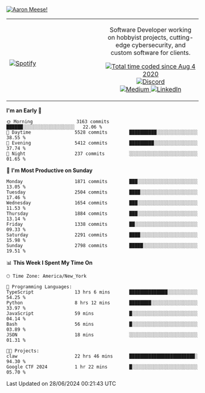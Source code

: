 [![Aaron Meese!](https://user-images.githubusercontent.com/17814535/88975338-a2aabf00-d27f-11ea-963f-8a19608716b4.png)](https://github.com/ajmeese7/readme-ascii "README ASCII")

<!-- Modified from project here: https://github.com/novatorem/novatorem -->
<table width="100%">
  <tr>
  <td width="50%">

&nbsp; <br> [![Spotify](https://ajmeese7.vercel.app/api/spotify)](https://open.spotify.com/user/ajmeese)

  </td>
  <td width="50%">
    <p align="center">
    Software Developer working on hobbyist projects, cutting-edge cybersecurity, and custom software for clients.
    </p>
    <p align="center">
      <a href="https://wakatime.com/@f726891d-3b02-46cd-9b60-e8c59f9e2b14">
        <img src="https://wakatime.com/badge/user/f726891d-3b02-46cd-9b60-e8c59f9e2b14.svg" alt="Total time coded since Aug 4 2020" title="WakaTime" />
      </a>
      <a href="http://link.aaronmeese.com/discord">
        <img src="https://img.shields.io/badge/discord-ajmeese7%234835-369?style=flat-square&logo=discord&logoColor=white&color=purple" alt="Discord" title="Discord">
      </a>
      <br />
      <a href="https://link.aaronmeese.com/medium">
        <img src="https://img.shields.io/badge/medium-ajmeese7-1DB954?style=flat-square&logo=medium&logoColor=white" alt="Medium" title="Medium">
      </a>
      <a href="https://link.aaronmeese.com/linkedin">
        <img src="https://img.shields.io/badge/linkedIn-aaronmeese-1DB954?style=flat-square&logo=linkedin&logoColor=white&color=blue" alt="LinkedIn" title="LinkedIn">
      </a>
    </p>
  </td>

</table>

[//]: <> (The `&nbsp;` is to have Aphelion take up more space)

<!--START_SECTION:waka-->
**I'm an Early 🐤** 

```text
🌞 Morning                3163 commits        ██████░░░░░░░░░░░░░░░░░░░   22.06 % 
🌆 Daytime                5528 commits        ██████████░░░░░░░░░░░░░░░   38.55 % 
🌃 Evening                5412 commits        █████████░░░░░░░░░░░░░░░░   37.74 % 
🌙 Night                  237 commits         ░░░░░░░░░░░░░░░░░░░░░░░░░   01.65 % 
```
📅 **I'm Most Productive on Sunday** 

```text
Monday                   1871 commits        ███░░░░░░░░░░░░░░░░░░░░░░   13.05 % 
Tuesday                  2504 commits        ████░░░░░░░░░░░░░░░░░░░░░   17.46 % 
Wednesday                1654 commits        ███░░░░░░░░░░░░░░░░░░░░░░   11.53 % 
Thursday                 1884 commits        ███░░░░░░░░░░░░░░░░░░░░░░   13.14 % 
Friday                   1338 commits        ██░░░░░░░░░░░░░░░░░░░░░░░   09.33 % 
Saturday                 2291 commits        ████░░░░░░░░░░░░░░░░░░░░░   15.98 % 
Sunday                   2798 commits        █████░░░░░░░░░░░░░░░░░░░░   19.51 % 
```


📊 **This Week I Spent My Time On** 

```text
🕑︎ Time Zone: America/New_York

💬 Programming Languages: 
TypeScript               13 hrs 6 mins       ██████████████░░░░░░░░░░░   54.25 % 
Python                   8 hrs 12 mins       ████████░░░░░░░░░░░░░░░░░   33.97 % 
JavaScript               59 mins             █░░░░░░░░░░░░░░░░░░░░░░░░   04.14 % 
Bash                     56 mins             █░░░░░░░░░░░░░░░░░░░░░░░░   03.89 % 
JSON                     18 mins             ░░░░░░░░░░░░░░░░░░░░░░░░░   01.31 % 

🐱‍💻 Projects: 
claw                     22 hrs 46 mins      ████████████████████████░   94.30 % 
Google CTF 2024          1 hr 22 mins        █░░░░░░░░░░░░░░░░░░░░░░░░   05.70 % 
```


 Last Updated on 28/06/2024 00:21:43 UTC
<!--END_SECTION:waka-->
